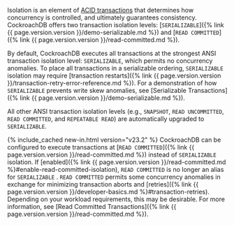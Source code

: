 Isolation is an element of [ACID transactions](https://en.wikipedia.org/wiki/ACID) that determines how concurrency is controlled, and ultimately guarantees consistency. CockroachDB offers two transaction isolation levels: [`SERIALIZABLE`]({% link {{ page.version.version }}/demo-serializable.md %}) and [`READ COMMITTED`]({% link {{ page.version.version }}/read-committed.md %}).

By default, CockroachDB executes all transactions at the strongest ANSI transaction isolation level: `SERIALIZABLE`, which permits no concurrency anomalies. To place all transactions in a serializable ordering, `SERIALIZABLE` isolation may require [transaction restarts]({% link {{ page.version.version }}/transaction-retry-error-reference.md %}). For a demonstration of how `SERIALIZABLE` prevents write skew anomalies, see [Serializable Transactions]({% link {{ page.version.version }}/demo-serializable.md %}).

All other ANSI transaction isolation levels (e.g., `SNAPSHOT`, `READ UNCOMMITTED`, `READ COMMITTED`, and `REPEATABLE READ`) are automatically upgraded to `SERIALIZABLE`.

{% include_cached new-in.html version="v23.2" %} CockroachDB can be configured to execute transactions at [`READ COMMITTED`]({% link {{ page.version.version }}/read-committed.md %}) instead of `SERIALIZABLE` isolation. If [enabled]({% link {{ page.version.version }}/read-committed.md %}#enable-read-committed-isolation), `READ COMMITTED` is no longer an alias for `SERIALIZABLE` . `READ COMMITTED` permits some concurrency anomalies in exchange for minimizing transaction aborts and [retries]({% link {{ page.version.version }}/developer-basics.md %}#transaction-retries). Depending on your workload requirements, this may be desirable. For more information, see [Read Committed Transactions]({% link {{ page.version.version }}/read-committed.md %}).